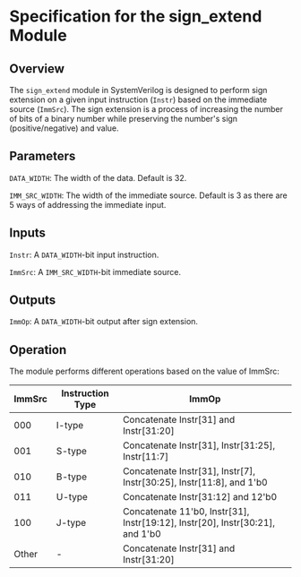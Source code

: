 # Specification for the sign_extend Module
## Overview
The `sign_extend` module in SystemVerilog is designed to perform sign extension on a given input instruction (`Instr`) based on the immediate source (`ImmSrc`). The sign extension is a process of increasing the number of bits of a binary number while preserving the number's sign (positive/negative) and value.

## Parameters
`DATA_WIDTH`: The width of the data. Default is 32.

`IMM_SRC_WIDTH`: The width of the immediate source. Default is 3 as there are 5 ways of addressing the immediate input. 

## Inputs
`Instr`: A `DATA_WIDTH`-bit input instruction.

`ImmSrc`: A `IMM_SRC_WIDTH`-bit immediate source.

## Outputs
`ImmOp`: A `DATA_WIDTH`-bit output after sign extension.

## Operation
The module performs different operations based on the value of ImmSrc:

| ImmSrc | Instruction Type | ImmOp                                             |
|--------|-----------------|--------------------------------------------------|
| 000    | I-type          | Concatenate Instr[31] and Instr[31:20]            |
| 001    | S-type          | Concatenate Instr[31], Instr[31:25], Instr[11:7]  |
| 010    | B-type          | Concatenate Instr[31], Instr[7], Instr[30:25], Instr[11:8], and 1'b0 |
| 011    | U-type          | Concatenate Instr[31:12] and 12'b0                |
| 100    | J-type          | Concatenate 11'b0, Instr[31], Instr[19:12], Instr[20], Instr[30:21], and 1'b0 |
| Other  | -               | Concatenate Instr[31] and Instr[31:20]            |
